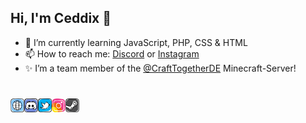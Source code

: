 ## Hi, I'm Ceddix 👋

- 🌱 I’m currently learning JavaScript, PHP, CSS & HTML
- 📫 How to reach me: [Discord](https://discord.com/users/463620307245072384) or [Instagram](https://www.instagram.com/ceddix/)
- ✨ I’m a team member of the [@CraftTogetherDE](https://github.com/CraftTogetherDE) Minecraft-Server!

#
<a href="https://ceddix.de">
  <img align="left" alt="Ceddix | Website" width="22px" src="https://raw.githubusercontent.com/Ceddix/ceddix/master/assets/website.svg" />
</a>
<a href="https://discord.com/invite/FGCq5GN">
  <img align="left" alt="Ceddix | Discord" width="22px" src="https://raw.githubusercontent.com/Ceddix/ceddix/master/assets/discord.svg" />
</a>
<a href="https://twitter.com/CeddixCed/">
  <img align="left" alt="CeddixCed | Twitter" width="22px" src="https://raw.githubusercontent.com/Ceddix/ceddix/master/assets/twitter.svg" />
</a>
<a href="https://www.instagram.com/ceddix/">
  <img align="left" alt="ceddix | Instagram" width="22px" src="https://raw.githubusercontent.com/Ceddix/ceddix/master/assets/instagram.svg" />
</a>
<a href="https://steamcommunity.com/id/ceddix/">
  <img align="left" alt="ceddix | Steam" width="22px" src="https://raw.githubusercontent.com/Ceddix/ceddix/master/assets/steam.svg" />
</a>
